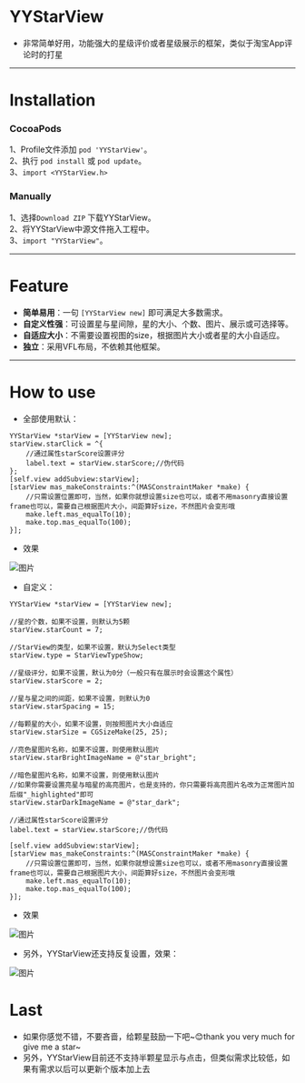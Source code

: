 # YYStarView
* 非常简单好用，功能强大的星级评价或者星级展示的框架，类似于淘宝App评论时的打星

----

# Installation
### CocoaPods
1、Profile文件添加 `pod 'YYStarView'`。  
2、执行 `pod install` 或 `pod update`。  
3、`import <YYStarView.h>`
### Manually  
1、选择`Download ZIP` 下载YYStarView。  
2、将YYStarView中源文件拖入工程中。  
3、`import "YYStarView"`。

---

# Feature
* **简单易用**：一句 `[YYStarView new]` 即可满足大多数需求。
* **自定义性强**：可设置星与星间隙，星的大小、个数、图片、展示或可选择等。
* **自适应大小**：不需要设置视图的size，根据图片大小或者星的大小自适应。
* **独立**：采用VFL布局，不依赖其他框架。

---

# How to use

* 全部使用默认：
```objc
YYStarView *starView = [YYStarView new];
starView.starClick = ^{
    //通过属性starScore设置评分
    label.text = starView.starScore;//伪代码
};
[self.view addSubview:starView];
[starView mas_makeConstraints:^(MASConstraintMaker *make) {
    //只需设置位置即可，当然，如果你就想设置size也可以，或者不用masonry直接设置frame也可以，需要自己根据图片大小，间距算好size，不然图片会变形哦
    make.left.mas_equalTo(10);
    make.top.mas_equalTo(100);
}];
```
* 效果

![图片](https://github.com/WallaceYou/YYStarView/blob/master/ShowImage/YYStarView-Show1.gif)


* 自定义：
```objc
YYStarView *starView = [YYStarView new];

//星的个数，如果不设置，则默认为5颗
starView.starCount = 7;

//StarView的类型，如果不设置，默认为Select类型
starView.type = StarViewTypeShow;

//星级评分，如果不设置，默认为0分（一般只有在展示时会设置这个属性）
starView.starScore = 2;

//星与星之间的间距，如果不设置，则默认为0
starView.starSpacing = 15;

//每颗星的大小，如果不设置，则按照图片大小自适应
starView.starSize = CGSizeMake(25, 25);

//亮色星图片名称，如果不设置，则使用默认图片
starView.starBrightImageName = @"star_bright";

//暗色星图片名称，如果不设置，则使用默认图片
//如果你需要设置亮星与暗星的高亮图片，也是支持的，你只需要将高亮图片名改为正常图片加后缀"_highlighted"即可
starView.starDarkImageName = @"star_dark";

//通过属性starScore设置评分
label.text = starView.starScore;//伪代码

[self.view addSubview:starView];
[starView mas_makeConstraints:^(MASConstraintMaker *make) {
    //只需设置位置即可，当然，如果你就想设置size也可以，或者不用masonry直接设置frame也可以，需要自己根据图片大小，间距算好size，不然图片会变形哦
    make.left.mas_equalTo(10);
    make.top.mas_equalTo(100);
}];
```

* 效果

![图片](https://github.com/WallaceYou/YYStarView/blob/master/ShowImage/YYStarView-Show2.png)


* 另外，YYStarView还支持反复设置，效果：

![图片](https://github.com/WallaceYou/YYStarView/blob/master/ShowImage/YYStarView-Show3.gif)


# Last
* 如果你感觉不错，不要吝啬，给颗星鼓励一下吧\~😊thank you very much for give me a star~
* 另外，YYStarView目前还不支持半颗星显示与点击，但类似需求比较低，如果有需求以后可以更新个版本加上去
